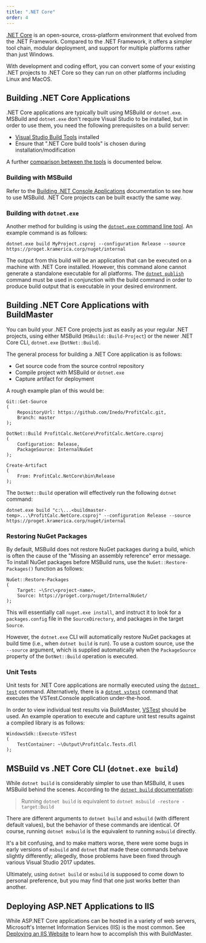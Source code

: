 ```yaml
---
title: ".NET Core"
order: 4
---
```



[.NET Core](https://docs.microsoft.com/en-us/dotnet/core/) is an open-source, cross-platform environment that evolved from the .NET Framework. Compared to the .NET Framework, it offers a simpler tool chain, modular deployment, and support for multiple platforms rather than just Windows. 

With development and coding effort, you can convert some of your existing .NET projects to .NET Core so they can run on other platforms including Linux and MacOS.

## Building .NET Core Applications

.NET Core applications are typically built using MSBuild or `dotnet.exe`. MSBuild and `dotnet.exe` don't require Visual Studio to be installed, but in order to use them, you need the following prerequisites on a build server:

 - [Visual Studio Build Tools](https://visualstudio.microsoft.com/downloads) installed
 - Ensure that ".NET Core build tools" is chosen during installation/modification

A further [comparison between the tools](/docs/buildmaster/development-platforms/buildmaster-platforms-dotnet/buildmaster-platforms-dot-net-core#comparison) is documented below.

### Building with MSBuild

Refer to the [Building .NET Console Applications](/docs/buildmaster/development-platforms/buildmaster-platforms-dotnet/buildmaster-platforms-dot-net-console-app#building) documentation to see how to use MSBuild. .NET Core projects can be built exactly the same way.

### Building with `dotnet.exe`

Another method for building is using the [`dotnet.exe` command line tool](https://docs.microsoft.com/en-us/dotnet/core/tools/dotnet). An example command is as follows:

```
dotnet.exe build MyProject.csproj --configuration Release --source https://proget.kramerica.corp/nuget/internal
```

The output from this build will be an application that can be executed on a machine with .NET Core installed. However, this command alone cannot generate a standalone executable for all platforms. The [`dotnet publish`](https://docs.microsoft.com/en-us/dotnet/core/tools/dotnet-publish) command must be used in conjunction with the build command in order to produce build output that is executable in your desired environment.

## Building .NET Core Applications with BuildMaster 

You can build your .NET Core projects just as easily as your regular .NET projects, using either MSBuild (`MSBuild::Build-Project`) or the newer .NET Core CLI, `dotnet.exe` (`DotNet::Build`).

The general process for building a .NET Core application is as follows:

 - Get source code from the source control repository
 - Compile project with MSBuild or `dotnet.exe`
 - Capture artifact for deployment

A rough example plan of this would be:


```
Git::Get-Source
(
    RepositoryUrl: https://github.com/Inedo/ProfitCalc.git,
    Branch: master
);

DotNet::Build ProfitCalc.NetCore\ProfitCalc.NetCore.csproj
(
    Configuration: Release,
    PackageSource: InternalNuGet
);

Create-Artifact
(
    From: ProfitCalc.NetCore\bin\Release
);
```

The `DotNet::Build` operation will effectively run the following `dotnet` command:

```
dotnet.exe build "c:\...<buildmaster-temp>...\ProfitCalc.NetCore.csproj" --configuration Release --source https://proget.kramerica.corp/nuget/internal
```
### Restoring NuGet Packages

By default, MSBuild does not restore NuGet packages during a build, which is often the cause of the "Missing an assembly reference" error message. To install NuGet packages before MSBuild runs, use the `NuGet::Restore-Packages()` function as follows:

```
NuGet::Restore-Packages
(
    Target: ~\Src\<project-name>,
    Source: https://proget.corp/nuget/InternalNuGet/
);
```

This will essentially call `nuget.exe install`, and instruct it to look for a `packages.config` file in the `SourceDirectory`, and packages in the target `Source`.

However, the `dotnet.exe` CLI will automatically restore NuGet packages at build time (i.e., when `dotnet build` is run). To use a custom source, use the `--source` argument, which is supplied automatically when the `PackageSource` property of the `DotNet::Build` operation is executed.

### Unit Tests

Unit tests for .NET Core applications are normally executed using the [`dotnet test`](https://docs.microsoft.com/en-us/dotnet/core/tools/dotnet-test) command. Alternatively, there is a [`dotnet vstest`](https://docs.microsoft.com/en-us/dotnet/core/tools/dotnet-vstest) command that executes the VSTest.Console application under-the-hood.

In order to view individual test results via BuildMaster, [VSTest](/docs/buildmaster/development-platforms/buildmaster-platforms-dotnet/buildmaster-platforms-dot-net-vstest) should be used. An example operation to execute and capture unit test results against a compiled library is as follows:

```
WindowsSdk::Execute-VSTest
(
    TestContainer: ~\Output\ProfitCalc.Tests.dll
);
```

## MSBuild vs .NET Core CLI (`dotnet.exe build`) 

While `dotnet build` is considerably simpler to use than MSBuild, it uses MSBuild behind the scenes. According to the [`dotnet build` documentation](https://docs.microsoft.com/en-us/dotnet/core/tools/dotnet-build):

> Running `dotnet build` is equivalent to `dotnet msbuild -restore -target:Build`

There are different arguments to `dotnet build` and `msbuild` (with different default values), but the behavior of these commands are identical. Of course, running `dotnet msbuild` is the equivalent to running `msbuild` directly. 

It's a bit confusing, and to make matters worse, there were some bugs in early versions of `msbuild` and `dotnet` that made these commands behave slightly differently; allegedly, those problems have been fixed through various Visual Studio 2017 updates.

Ultimately, using `dotnet build` or `msbuild` is supposed to come down to personal preference, but you may find that one just works better than another.

## Deploying ASP.NET Applications to IIS 

While ASP.NET Core applications can be hosted in a variety of web servers, Microsoft's Internet Information Services (IIS) is the most common. See [Deploying an IIS Website](/docs/buildmaster/deployment-targets/windows/iis) to learn how to accomplish this with BuildMaster.